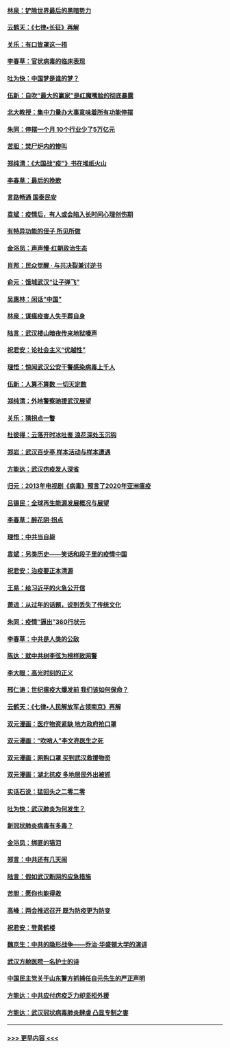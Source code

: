 #### [林泉：铲除世界最后的黑暗势力](../pages/nsc993/n11909320.md?t=03030131) 
#### [云鹤天：《七律▪长征》再解](../pages/nsc993/n11909327.md?t=03030131) 
#### [关乐：有口皆罩这一捂](../pages/nsc993/n11908393.md?t=03030131) 
#### [李春草：官状病毒的临床表现](../pages/nsc993/n11908339.md?t=03030131) 
#### [吐为快：中国梦是谁的梦？](../pages/nsc993/n11906564.md?t=03030131) 
#### [伍新：自吹“最大的赢家”是红魔嘴脸的彻底暴露](../pages/nsc993/n11906407.md?t=03030131) 
#### [北大教授：集中力量办大事意味着所有功能停摆](../pages/nsc993/n11904800.md?t=03030131) 
#### [朱同：停摆一个月 10个行业少了5万亿元](../pages/nsc993/n11904498.md?t=03030131) 
#### [苦胆：焚尸炉内的惨叫](../pages/nsc993/n11904479.md?t=03030131) 
#### [郑纯清：《大国战“疫”》书在堆纸火山](../pages/nsc993/n11904450.md?t=03030131) 
#### [李春草：最后的挽歌](../pages/nsc993/n11904441.md?t=03030131) 
#### [言路畅通 国泰民安](../pages/nsc993/n11904222.md?t=03030131) 
#### [袁斌：疫情后，有人或会陷入长时间心理创伤期](../pages/nsc993/n11901514.md?t=03030131) 
#### [有特异功能的侄子 所见所做](../pages/nsc993/n11901154.md?t=03030131) 
#### [金浴凤：声声慢‧红朝政治生态](../pages/nsc993/n11899553.md?t=03030131) 
#### [肖邦：民众觉醒 · 与共决裂兼讨逆书](../pages/nsc993/n11898435.md?t=03030131) 
#### [俞元：饿城武汉“让子弹飞”](../pages/nsc993/n11898344.md?t=03030131) 
#### [吴惠林：闲话“中国”](../pages/nsc993/n11898182.md?t=03030131) 
#### [林泉：谋瘟疫害人失手葬自身](../pages/nsc993/n11897892.md?t=03030131) 
#### [陆言：武汉楼山暗夜传来地狱嚎声](../pages/nsc993/n11897033.md?t=03030131) 
#### [祝君安：论社会主义“优越性”](../pages/nsc993/n11897005.md?t=03030131) 
#### [理悟：惊闻武汉公安干警感染病毒上千人](../pages/nsc993/n11896947.md?t=03030131) 
#### [伍新：人算不算数 一切天定数](../pages/nsc993/n11893372.md?t=03030131) 
#### [郑纯清：外地警察驰援武汉展望](../pages/nsc993/n11893115.md?t=03030131) 
#### [关乐：猜拐点一瞥](../pages/nsc993/n11893020.md?t=03030131) 
#### [杜彼得：云落开时冰吐鉴 浪花深处玉沉钩](../pages/nsc993/n11892107.md?t=03030131) 
#### [郑岩：武汉百步亭 样本活动与样本遭遇](../pages/nsc993/n11892310.md?t=03030131) 
#### [方能达：武汉疠疫发人深省](../pages/nsc993/n11891376.md?t=03030131) 
#### [归元：2013年电视剧《病毒》预言了2020年亚洲瘟疫](../pages/nsc993/n11891126.md?t=03030131) 
#### [吕锡民：全球再生能源发展概况与展望](../pages/nsc993/n11890613.md?t=03030131) 
#### [李春草：醉花阴·拐点](../pages/nsc993/n11890567.md?t=03030131) 
#### [理悟：中共当自毙](../pages/nsc993/n11890559.md?t=03030131) 
#### [袁斌：另类历史——笑话和段子里的疫情中国](../pages/nsc993/n11889243.md?t=03030131) 
#### [祝君安：治疫要正本清源](../pages/nsc993/n11889085.md?t=03030131) 
#### [王易：给习近平的火急公开信](../pages/nsc993/n11888225.md?t=03030131) 
#### [萧进：从过年的话题，说到丢失了传统文化](../pages/nsc993/n11887732.md?t=03030131) 
#### [朱同：疫情“逼出”360行状元](../pages/nsc993/n11887678.md?t=03030131) 
#### [李春草：中共是人类的公敌](../pages/nsc993/n11887656.md?t=03030131) 
#### [陈达：就中共树李弦为榜样致网警](../pages/nsc993/n11887625.md?t=03030131) 
#### [李大眼：高光时刻的正义](../pages/nsc993/n11887585.md?t=03030131) 
#### [邢仁涛：世纪瘟疫大爆发前 我们该如何保命？](../pages/nsc993/n11887535.md?t=03030131) 
#### [云鹤天：《七律▪人民解放军占领南京》再解](../pages/nsc993/n11887524.md?t=03030131) 
#### [双元漫画：医疗物资紧缺 地方政府抢口罩](../pages/nsc993/n11884744.md?t=03030131) 
#### [双元漫画：“吹哨人”李文亮医生之死](../pages/nsc993/n11884705.md?t=03030131) 
#### [双元漫画：网购口罩 买到武汉救援物资](../pages/nsc993/n11884670.md?t=03030131) 
#### [双元漫画：湖北抗疫 多地居民外出被抓](../pages/nsc993/n11884643.md?t=03030131) 
#### [实话石说：猛回头之二零二零](../pages/nsc993/n11883968.md?t=03030131) 
#### [吐为快：武汉肺炎为何发生？](../pages/nsc993/n11882180.md?t=03030131) 
#### [新冠状肺炎病毒有多毒？](../pages/nsc993/n11881790.md?t=03030131) 
#### [金浴凤：绑匪的猫泪](../pages/nsc993/n11880664.md?t=03030131) 
#### [郑言：中共还有几天闹](../pages/nsc993/n11880645.md?t=03030131) 
#### [陆言：假如武汉断网的应急措施](../pages/nsc993/n11880619.md?t=03030131) 
#### [苦胆：愿你也能得救](../pages/nsc993/n11880601.md?t=03030131) 
#### [高峰：两会推迟召开  既为防疫更为防变](../pages/nsc993/n11879977.md?t=03030131) 
#### [祝君安：登黄鹤楼](../pages/nsc993/n11880583.md?t=03030131) 
#### [魏京生：中共的隐形战争——乔治‧华盛顿大学的演讲](../pages/nsc993/n11879765.md?t=03030131) 
#### [武汉方舱医院一名护士的诗](../pages/nsc993/n11878480.md?t=03030131) 
#### [中国民主党关于山东警方抓捕任自元先生的严正声明](../pages/nsc993/n11877506.md?t=03030131) 
#### [方能达：中共应付疠疫乏力却坚拒外援](../pages/nsc993/n11877497.md?t=03030131) 
#### [方能达：武汉冠状病毒肺炎肆虐 凸显专制之害](../pages/nsc993/n11877475.md?t=03030131) 

----
#### [ >>> 更早内容 <<< ](../indexes/nsc993-earlier.md)
